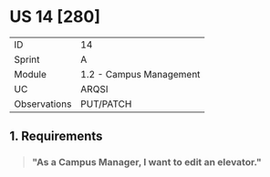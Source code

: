 # US 14 [280]

|              |                         |
| ------------ | ----------------------- |
| ID           | 14                      |
| Sprint       | A                       |
| Module       | 1.2 - Campus Management |
| UC           | ARQSI                   |
| Observations | PUT/PATCH               |

## 1. Requirements

> ### "As a Campus Manager, I want to edit an elevator."
